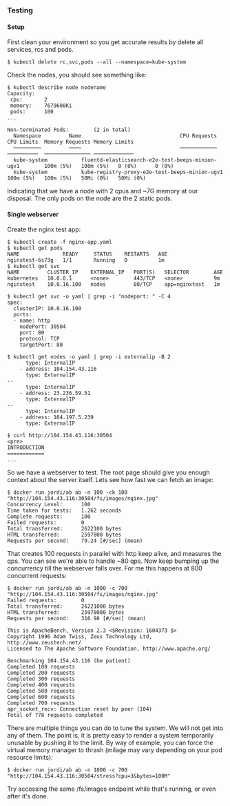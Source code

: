 
### Testing

#### Setup

First clean your environment so you get accurate results by delete all services, rcs and pods.
```shell
$ kubectl delete rc,svc,pods --all --namespace=kube-system
```

Check the nodes, you should see something like:
```shell
$ kubectl describe node nodename
Capacity:
 cpu:		2
 memory:	7679608Ki
 pods:		100
...

Non-terminated Pods:		(2 in total)
  Namespace			Name								CPU Requests	CPU Limits	Memory Requests	Memory Limits
  ─────────			────								────────────	──────────	───────────────	─────────────
  kube-system			fluentd-elasticsearch-e2e-test-beeps-minion-ugv1		100m (5%)	100m (5%)	0 (0%)		0 (0%)
  kube-system			kube-registry-proxy-e2e-test-beeps-minion-ugv1			100m (5%)	100m (5%)	50Mi (0%)	50Mi (0%)
```

Indicating that we have a node with 2 cpus and ~7G memory at our disposal. The only pods on the node are the 2 static pods.

#### Single webserver

Create the nginx test app:
```shell
$ kubectl create -f nginx-app.yaml
$ kubectl get pods
NAME              READY     STATUS    RESTARTS   AGE
nginxtest-6s73g   1/1       Running   0          1m
$ kubectl get svc
NAME         CLUSTER_IP    EXTERNAL_IP   PORT(S)   SELECTOR        AGE
kubernetes   10.0.0.1      <none>        443/TCP   <none>          9m
nginxtest    10.0.16.100   nodes         80/TCP    app=nginxtest   1m

$ kubectl get svc -o yaml | grep -i "nodeport: " -C 4
spec:
  clusterIP: 10.0.16.100
  ports:
  - name: http
    nodePort: 30504
    port: 80
    protocol: TCP
    targetPort: 80

$ kubectl get nodes -o yaml | grep -i externalip -B 2
      type: InternalIP
    - address: 104.154.43.116
      type: ExternalIP
--
      type: InternalIP
    - address: 23.236.59.51
      type: ExternalIP
--
      type: InternalIP
    - address: 104.197.5.239
      type: ExternalIP

$ curl http://104.154.43.116:30504
<pre>
INTRODUCTION
============
...
```

So we have a webserver to test. The root page should give you enough context about the server itself.
Lets see how fast we can fetch an image:
```shell
$ docker run jordi/ab ab -n 100 -ck 100 "http://104.154.43.116:30504/fs/images/nginx.jpg"
Concurrency Level:      100
Time taken for tests:   1.262 seconds
Complete requests:      100
Failed requests:        0
Total transferred:      2622100 bytes
HTML transferred:       2597800 bytes
Requests per second:    79.24 [#/sec] (mean)

```

That creates 100 requests in parallel with http keep alive, and measures the qps. You can see we're able to handle ~80 qps.
Now keep bumping up the concurrency till the webserver falls over. For me this happens at 800 concurrent requests:
```shell
$ docker run jordi/ab ab -n 1000 -c 700 "http://104.154.43.116:30504/fs/images/nginx.jpg"
Failed requests:        0
Total transferred:      26221000 bytes
HTML transferred:       25978000 bytes
Requests per second:    316.98 [#/sec] (mean)

This is ApacheBench, Version 2.3 <$Revision: 1604373 $>
Copyright 1996 Adam Twiss, Zeus Technology Ltd, http://www.zeustech.net/
Licensed to The Apache Software Foundation, http://www.apache.org/

Benchmarking 104.154.43.116 (be patient)
Completed 100 requests
Completed 200 requests
Completed 300 requests
Completed 400 requests
Completed 500 requests
Completed 600 requests
Completed 700 requests
apr_socket_recv: Connection reset by peer (104)
Total of 778 requests completed
```

There are multiple things you can do to tune the system. We will not get into any of them. The point is,
it is pretty easy to render a system temporarily unusable by pushing it to the limit. By way of example, you can force
the virtual memory manager to thrash (milage may vary depending on your pod resource limits):
```
$ docker run jordi/ab ab -n 1000 -c 700 "http://104.154.43.116:30504/stress?cpu=3&bytes=100M"
```

Try accessing the same /fs/images endpoint while that's running, or even after it's done.

